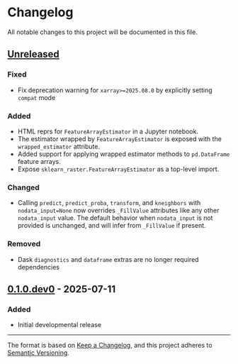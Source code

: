 # Changelog

All notable changes to this project will be documented in this file.

## [Unreleased]

### Fixed

- Fix deprecation warning for `xarray>=2025.08.0` by explicitly setting `compat` mode

### Added

- HTML reprs for `FeatureArrayEstimator` in a Jupyter notebook.
- The estimator wrapped by `FeatureArrayEstimator` is exposed with the `wrapped_estimator` attribute.
- Added support for applying wrapped estimator methods to `pd.DataFrame` feature arrays.
- Expose `sklearn_raster.FeatureArrayEstimator` as a top-level import.

### Changed

- Calling `predict`, `predict_proba`, `transform`, and `kneighbors` with `nodata_input=None` now overrides `_FillValue` attributes like any other `nodata_input` value. The default behavior when `nodata_input` is not provided is unchanged, and will infer from `_FillValue` if present.

### Removed

- Dask `diagnostics` and `dataframe` extras are no longer required dependencies

## [0.1.0.dev0] - 2025-07-11

### Added

- Initial developmental release

---

The format is based on [Keep a Changelog](https://keepachangelog.com/en/1.1.0/),
and this project adheres to [Semantic Versioning](https://semver.org/spec/v2.0.0.html).

[unreleased]: https://github.com/lemma-osu/sklearn-raster/compare/v0.1.0.dev0...HEAD
[0.1.0.dev0]: https://github.com/lemma-osu/sklearn-raster/releases/tag/v0.1.0.dev0
